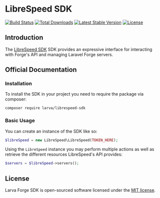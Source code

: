 # LibreSpeed SDK

<a href="https://github.com/larvatecn/librespeed-sdk/actions"><img src="https://github.com/larvatecn/librespeed-sdk/workflows/tests/badge.svg" alt="Build Status"></a>
<a href="https://packagist.org/packages/larva/librespeed-sdk"><img src="https://img.shields.io/packagist/dt/larva/librespeed-sdk" alt="Total Downloads"></a>
<a href="https://packagist.org/packages/larva/librespeed-sdk"><img src="https://img.shields.io/packagist/v/larva/librespeed-sdk" alt="Latest Stable Version"></a>
<a href="https://packagist.org/packages/larva/librespeed-sdk"><img src="https://img.shields.io/packagist/l/larva/librespeed-sdk" alt="License"></a>

## Introduction

The [LibreSpeed SDK](https://www.librespeed.cn/sdk) SDK provides an expressive interface for interacting with Forge's API and managing Laravel Forge servers.

## Official Documentation

### Installation

To install the SDK in your project you need to require the package via composer:

```bash
composer require larva/librespeed-sdk
```

### Basic Usage

You can create an instance of the SDK like so:

```php
$libreSpeed = new LibreSpeed\LibreSpeed(TOKEN_HERE);
```

Using the `LibreSpeed` instance you may perform multiple actions as well as retrieve the different resources LibreSpeed's API provides:

```php
$servers = $libreSpeed->servers();
```

## License

Larva Forge SDK is open-sourced software licensed under the [MIT license](LICENSE.md).
